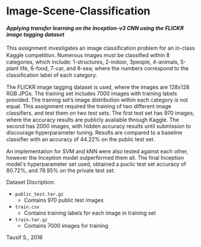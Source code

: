 # Image-Scene-Classification
#### _Applying transfer learning on the Inception-v3 CNN using the FLICKR image tagging dataset_

This assignment investigates an image classiﬁcation problem for an in-class Kaggle competition. Numerous images must be classiﬁed within 8 categories, which include: 1-structures, 2-indoor, 3people, 4-animals, 5-plant life, 6-food, 7-car, and 8-sea; where the numbers correspond to the classiﬁcation label of each category.

The FLICKR image tagging dataset is used, where the images are 128x128 RGB JPGs. The training set includes 7000 images with training labels provided. The training set’s image distribution within each category is not equal. This assignment required the training of two different image classiﬁers, and test them on two test sets. The ﬁrst test set has 970 images, where the accuracy results are publicly available through Kaggle. The second has 2000 images, with hidden accuracy results until submission to discourage hyperparameter tuning. Results are compared to a baseline classiﬁer with an accuracy of 44.22% on the public test set.

An implementation for SVM and kNN were also tested against each other, however the Inception model outperformed them all. The final Inception model's hyperparameter set used, obtained a puclic test set accuracy of 80.72%, and 78.95% on the private test set.

Dataset Discription:
* `public_test.tar.gz`
  * Contains 970 public test images
* `train.csv`
  * Contains training labels for each image in training set
* `train.tar.gz`
  * Contains 7000 images for training 

Tausif S., 2016
